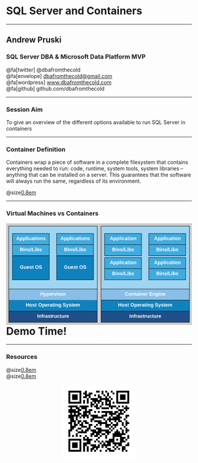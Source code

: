 # SQL Server and Containers

---

## Andrew Pruski

### SQL Server DBA & Microsoft Data Platform MVP

@fa[twitter] @dbafromthecold <br>
@fa[envelope] dbafromthecold@gmail.com <br>
@fa[wordpress] www.dbafromthecold.com <br>
@fa[github] github.com/dbafromthecold

---

### Session Aim

To give an overview of the different options available to run SQL Server in containers

---

### Container Definition

Containers wrap a piece of software in a complete filesystem that contains everything needed to run: code, runtime, system tools, system libraries – anything that can be installed on a server. This guarantees that the software will always run the same, regardless of its environment. <br>

@size[0.8em](https://www.docker.com/what-docker)

---

### Virtual Machines vs Containers

<img src="assets/images/VmsVsContainers.png" style="float: right;" size=medium border=none/>

---

# Demo Time!

---

### Resources

@size[0.8em](https://github.com/dbafromthecold/SqlServerAndContainers) <br>
@size[0.8em](https://dbafromthecold.com/2017/03/15/summary-of-my-container-series/)

<p align="center">
  <img src="assets/images/SQLServerAndContainersQRCode.png" />
</p>
